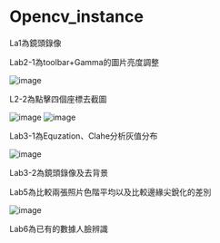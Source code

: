# Opencv_instance
La1為鏡頭錄像

Lab2-1為toolbar+Gamma的圖片亮度調整

![image](https://user-images.githubusercontent.com/81505859/235866485-1ec13eeb-6b67-49ff-80a7-c5c84f72ae84.png)

L2-2為點擊四個座標去截圖

![image](https://user-images.githubusercontent.com/81505859/235866817-35b2f7eb-95c0-47ac-98ab-8a24eebe1c3c.png)
![image](https://user-images.githubusercontent.com/81505859/235866901-e9c6309f-e210-4654-b262-63fc2fdd130e.png)

Lab3-1為Equzation、Clahe分析灰值分布

![image](https://user-images.githubusercontent.com/81505859/235867328-976ae8c9-8433-403b-9f3b-d4d41fa96c17.png)

Lab3-2為鏡頭錄像及去背景

Lab5為比較兩張照片色階平均以及比較邊緣尖銳化的差別

![image](https://user-images.githubusercontent.com/81505859/235868241-27c3f994-66d8-4bc7-853b-02fd037fad8e.png)

Lab6為已有的數據人臉辨識
